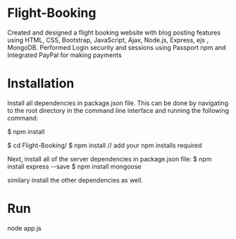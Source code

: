 # Flight-Booking
Created and designed a flight booking website with blog posting features using HTML, CSS, Bootstrap, JavaScript, Ajax, Node.js, Express, ejs , MongoDB. Performed Login security and sessions using Passport npm and Integrated PayPal for making payments
# Installation
Install all dependencies in package.json file. This can be done by navigating to the root directory in the command line interface and running the following command:

$ npm install

$ cd Flight-Booking/
$ npm install
// add your npm installs required

Next, install all of the server dependencies in package.json file:
$ npm install express --save
$ npm install mongoose

similary install the other dependencies as well.

# Run
node app.js

